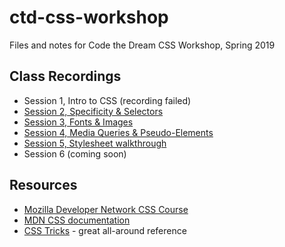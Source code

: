 # ctd-css-workshop
Files and notes for Code the Dream CSS Workshop, Spring 2019

## Class Recordings
- Session 1, Intro to CSS (recording failed)
- [Session 2, Specificity & Selectors](https://www.youtube.com/watch?v=lPVbsUiNn24)
- [Session 3, Fonts & Images](https://www.youtube.com/watch?v=D0luLTyw6ZY)
- [Session 4, Media Queries & Pseudo-Elements](https://www.youtube.com/watch?v=jfvi0z_agx8)
- [Session 5, Stylesheet walkthrough](https://www.youtube.com/watch?v=0-vy5SJLJKc)
- Session 6 (coming soon)

## Resources
- [Mozilla Developer Network CSS Course](https://developer.mozilla.org/en-US/docs/Learn/CSS/Introduction_to_CSS)
- [MDN CSS documentation](https://developer.mozilla.org/en-US/docs/Web/CSS/Reference)
- [CSS Tricks](https://css-tricks.com/) - great all-around reference
